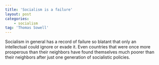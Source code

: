 ```yaml
---
title: 'Socialism is a failure'
layout: post
categories:
    - socialism
tag: 'Thomas Sowell'
---
```


Socialism in general has a record of failure so blatant that only an intellectual could ignore or evade it. Even countries that were once more prosperous than their neighbors have found themselves much poorer than their neighbors after just one generation of socialistic policies.